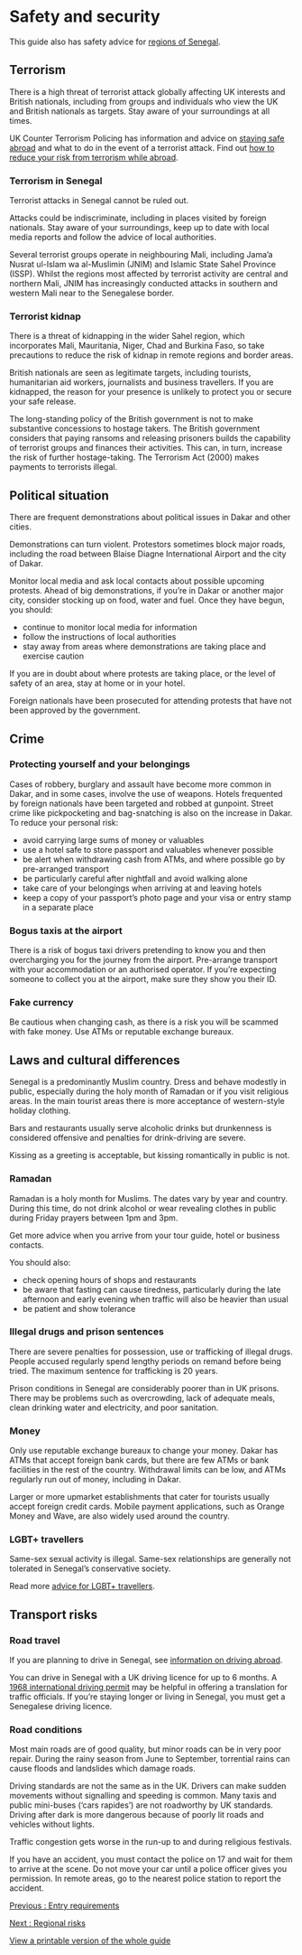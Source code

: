 # Safety and security

This guide also has safety advice for [regions of Senegal](/foreign-travel-advice/senegal/regional-risks).

## Terrorism

There is a high threat of terrorist attack globally affecting UK interests and British nationals, including from groups and individuals who view the UK and British nationals as targets. Stay aware of your surroundings at all times.

UK Counter Terrorism Policing has information and advice on [staying safe abroad](https://www.counterterrorism.police.uk/safetyadvice/) and what to do in the event of a terrorist attack. Find out [how to reduce your risk from terrorism while abroad](https://www.gov.uk/guidance/reduce-your-risk-from-terrorism-while-abroad).

### Terrorism in Senegal

Terrorist attacks in Senegal cannot be ruled out.

Attacks could be indiscriminate, including in places visited by foreign nationals. Stay aware of your surroundings, keep up to date with local media reports and follow the advice of local authorities.

Several terrorist groups operate in neighbouring Mali, including Jama’a Nusrat ul-Islam wa al-Muslimin (JNIM) and Islamic State Sahel Province (ISSP). Whilst the regions most affected by terrorist activity are central and northern Mali, JNIM has increasingly conducted attacks in southern and western Mali near to the Senegalese border.

### Terrorist kidnap

There is a threat of kidnapping in the wider Sahel region, which incorporates Mali, Mauritania, Niger, Chad and Burkina Faso, so take precautions to reduce the risk of kidnap in remote regions and border areas.

British nationals are seen as legitimate targets, including tourists, humanitarian aid workers, journalists and business travellers. If you are kidnapped, the reason for your presence is unlikely to protect you or secure your safe release.

The long-standing policy of the British government is not to make substantive concessions to hostage takers. The British government considers that paying ransoms and releasing prisoners builds the capability of terrorist groups and finances their activities. This can, in turn, increase the risk of further hostage-taking. The Terrorism Act (2000) makes payments to terrorists illegal.

## Political situation

There are frequent demonstrations about political issues in Dakar and other cities.

Demonstrations can turn violent. Protestors sometimes block major roads, including the road between Blaise Diagne International Airport and the city of Dakar.

Monitor local media and ask local contacts about possible upcoming protests. Ahead of big demonstrations, if you’re in Dakar or another major city, consider stocking up on food, water and fuel. Once they have begun, you should:

* continue to monitor local media for information
* follow the instructions of local authorities
* stay away from areas where demonstrations are taking place and exercise caution

If you are in doubt about where protests are taking place, or the level of safety of an area, stay at home or in your hotel.

Foreign nationals have been prosecuted for attending protests that have not been approved by the government.

## Crime

### Protecting yourself and your belongings

Cases of robbery, burglary and assault have become more common in Dakar, and in some cases, involve the use of weapons. Hotels frequented by foreign nationals have been targeted and robbed at gunpoint. Street crime like pickpocketing and bag-snatching is also on the increase in Dakar. To reduce your personal risk:

* avoid carrying large sums of money or valuables
* use a hotel safe to store passport and valuables whenever possible
* be alert when withdrawing cash from ATMs, and where possible go by pre-arranged transport
* be particularly careful after nightfall and avoid walking alone
* take care of your belongings when arriving at and leaving hotels
* keep a copy of your passport’s photo page and your visa or entry stamp in a separate place

### Bogus taxis at the airport

There is a risk of bogus taxi drivers pretending to know you and then overcharging you for the journey from the airport. Pre-arrange transport with your accommodation or an authorised operator. If you’re expecting someone to collect you at the airport, make sure they show you their ID.

### Fake currency

Be cautious when changing cash, as there is a risk you will be scammed with fake money. Use ATMs or reputable exchange bureaux.

## Laws and cultural differences

Senegal is a predominantly Muslim country. Dress and behave modestly in public, especially during the holy month of Ramadan or if you visit religious areas. In the main tourist areas there is more acceptance of western-style holiday clothing.

Bars and restaurants usually serve alcoholic drinks but drunkenness is considered offensive and penalties for drink-driving are severe.

Kissing as a greeting is acceptable, but kissing romantically in public is not.

### Ramadan

Ramadan is a holy month for Muslims. The dates vary by year and country. During this time, do not drink alcohol or wear revealing clothes in public during Friday prayers between 1pm and 3pm.

Get more advice when you arrive from your tour guide, hotel or business contacts.

You should also:

* check opening hours of shops and restaurants
* be aware that fasting can cause tiredness, particularly during the late afternoon and early evening when traffic will also be heavier than usual
* be patient and show tolerance

### Illegal drugs and prison sentences

There are severe penalties for possession, use or trafficking of illegal drugs. People accused regularly spend lengthy periods on remand before being tried. The maximum sentence for trafficking is 20 years.

Prison conditions in Senegal are considerably poorer than in UK prisons. There may be problems such as overcrowding, lack of adequate meals, clean drinking water and electricity, and poor sanitation.

### Money

Only use reputable exchange bureaux to change your money. Dakar has ATMs that accept foreign bank cards, but there are few ATMs or bank facilities in the rest of the country. Withdrawal limits can be low, and ATMs regularly run out of money, including in Dakar.

Larger or more upmarket establishments that cater for tourists usually accept foreign credit cards. Mobile payment applications, such as Orange Money and Wave, are also widely used around the country.

### LGBT+ travellers

Same-sex sexual activity is illegal. Same-sex relationships are generally not tolerated in Senegal’s conservative society.

Read more [advice for LGBT+ travellers](https://www.gov.uk/lesbian-gay-bisexual-and-transgender-foreign-travel-advice).

## Transport risks

### Road travel

If you are planning to drive in Senegal, see [information on driving abroad](https://www.gov.uk/driving-abroad).

You can drive in Senegal with a UK driving licence for up to 6 months. A [1968 international driving permit](https://www.gov.uk/driving-abroad/international-driving-permit) may be helpful in offering a translation for traffic officials. If you’re staying longer or living in Senegal, you must get a Senegalese driving licence.

### Road conditions

Most main roads are of good quality, but minor roads can be in very poor repair. During the rainy season from June to September, torrential rains can cause floods and landslides which damage roads.

Driving standards are not the same as in the UK. Drivers can make sudden movements without signalling and speeding is common. Many taxis and public mini-buses (‘cars rapides’) are not roadworthy by UK standards. Driving after dark is more dangerous because of poorly lit roads and vehicles without lights.

Traffic congestion gets worse in the run-up to and during religious festivals.

If you have an accident, you must contact the police on 17 and wait for them to arrive at the scene. Do not move your car until a police officer gives you permission. In remote areas, go to the nearest police station to report the accident.

[Previous
:
Entry requirements](/foreign-travel-advice/senegal/entry-requirements)

[Next
:
Regional risks](/foreign-travel-advice/senegal/regional-risks)

[View a printable version of the whole guide](/foreign-travel-advice/senegal/print)